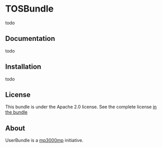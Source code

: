 TOSBundle
=============

todo

Documentation
-------------

todo

Installation
------------

todo

License
-------

This bundle is under the Apache 2.0 license. See the complete license [in the bundle](LICENSE)

About
-----

UserBundle is a [mp3000mp](https://github.com/mp3000mp) initiative.
